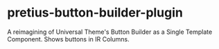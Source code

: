 # pretius-button-builder-plugin
A reimagining of Universal Theme's Button Builder as a Single Template Component. Shows buttons in IR Columns.
